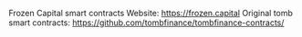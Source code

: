 Frozen Capital smart contracts
Website: https://frozen.capital
Original tomb smart contracts: https://github.com/tombfinance/tombfinance-contracts/

